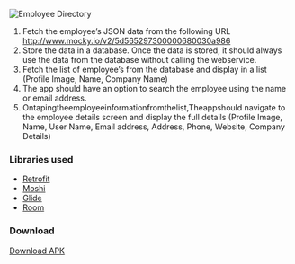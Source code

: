 ![Employee Directory](https://imgur.com/r5RNWNc.jpg)

1. Fetch the employee’s JSON data from the following URL
http://www.mocky.io/v2/5d565297300000680030a986
2. Store the data in a database. Once the data is stored, it should always use the data from the database without calling the webservice.
3. Fetch the list of employee’s from the database and display in a list (Profile Image, Name, Company Name)
4. The app should have an option to search the employee using the name or email address.
5. Ontapingtheemployeeinformationfromthelist,Theappshould navigate to the employee details screen and display the full details (Profile Image, Name, User Name, Email address, Address, Phone, Website, Company Details)


### Libraries used
- [Retrofit](https://github.com/square/retrofit/)
- [Moshi](https://github.com/square/moshi)
- [Glide](https://github.com/bumptech/glide)
- [Room](https://developer.android.com/jetpack/androidx/releases/room)

### Download
[Download APK](https://drive.google.com/file/d/1-JGPQtPOjndZFYcg2bAMFc96Zth53gxT/view?usp=sharing)
